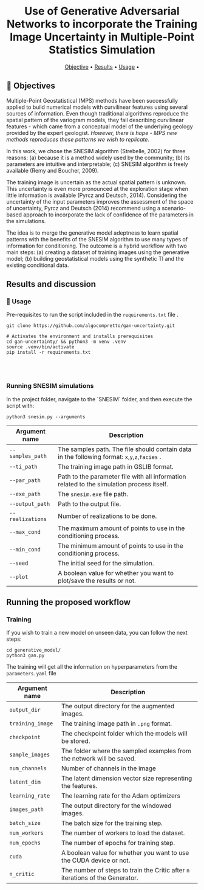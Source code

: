 <h1 align="center">
   Use of Generative Adversarial Networks to incorporate the Training Image Uncertainty in Multiple-Point Statistics Simulation
</h1>

  <p align="center">
  <a href="#objective">Objective</a> •
  <a href="#results">Results</a> •
  <a href="#usage">Usage</a> •
  </p>

  <h2 id="objective" > 🎯 Objectives </h2>

Multiple-Point Geostatistical (MPS) methods have been successfully applied to build numerical models with curvilinear features using several sources of information. Even though traditional algorithms reproduce the spatial pattern of the variogram models, they fail describing curvilinear features - which came from a conceptual model of the underlying geology provided by the expert geologist.  *However, there is hope - MPS new methods reproduces these patterns we wish to replicate.*

In this work, we chose the SNESIM algorithm (Strebelle, 2002) for three reasons: (a) because it is a method widely used by the community; (b) its parameters are intuitive and interpretable; (c) SNESIM algorithm is freely available (Remy and Boucher, 2009).

The training image is uncertain as the actual spatial pattern is unknown. 
This uncertainty is even more pronounced at the exploration stage when little information is available (Pyrcz and Deutsch, 2014). Considering the uncertainty of the input parameters improves the assessment of the space of uncertainty, Pyrcz and Deutsch (2014) recommend using a scenario-based approach to incorporate the lack of confidence of the parameters in the simulations.

The idea is to merge the generative model adeptness to learn spatial patterns with the benefits of the SNESIM algorithm to use many types of information for conditioning. The outcome is a hybrid workflow with two main steps: (a) creating a dataset of training images using the generative model; (b) building geostatistical models using the synthetic TI and the existing conditional data.

<h2 id="results" > Results and discussion</h2>

  
<h3 id="usage" > 👷 Usage </h2>

Pre-requisites to run the script included in the `requirements.txt` file .

  ```shell
  git clone https://github.com/algocompretto/gan-uncertainty.git
  
  # Activates the environment and installs prerequisites
  cd gan-uncertainty/ && python3 -m venv .venv
  source .venv/bin/activate
  pip install -r requirements.txt
  ```
<br><br>

<h3 id="usage-snesim" > Running SNESIM simulations </h3>
In the project folder, navigate to the `SNESIM` folder, and then execute the script with:

  ```shell
  python3 snesim.py --arguments
  ```

| Argument name    | Description                                                                                    |
| ---------------- | ---------------------------------------------------------------------------------------------- |
| `--samples_path` | The samples path. The file should contain data in the following format: `x`,`y`,`z`,`facies` . |
| `--ti_path `     | The training image path in GSLIB format.                                                       |
| `--par_path`     | Path to the parameter file with all information related to the simulation process itself.      |
| `--exe_path`     | The `snesim.exe` file path.                                                                    |
| `--output_path`  | Path to the output file.                                                                       |
| `--realizations` | Number of realizations to be done.                                                             |
| `--max_cond`     | The maximum amount of points to use in the conditioning process.                               |
| `--min_cond`     | The minimum amount of points to use in the conditioning process.                               |
| `--seed`         | The initial seed for the simulation.                                                           |
| `--plot`         | A boolean value for whether you want to plot/save the results or not.                          |

<h2 id="usage-gan" > Running the proposed workflow </h3>
<h3>Training</h4>
If you wish to train a new model on unseen data, you can follow the next steps:

```shell
cd generative_model/
python3 gan.py
```
The training will get all the information on hyperparameters from the `parameters.yaml` file

| Argument name    | Description                                                                    |
| ---------------- | ------------------------------------------------------------------------------ |
| `output_dir`     | The output directory for the augmented images.                                 |
| `training_image` | The training image path in `.png` format.                                      |
| `checkpoint`     | The checkpoint folder which the models will be stored.                         |
| `sample_images`  | The folder where the sampled examples from the network will be saved.          |
| `num_channels`   | Number of channels in the image                                                |
| `latent_dim`     | The latent dimension vector size representing the features.                    |
| `learning_rate`  | The learning rate for the Adam optimizers                                      |
| `images_path`    | The output directory for the windowed images.                                  |
| `batch_size`     | The batch size for the training step.                                          |
| `num_workers`    | The number of workers to load the dataset.                                     |
| `num_epochs`     | The number of epochs for training step.                                        |
| `cuda`           | A boolean value for whether you want to use the CUDA device or not.            |
| `n_critic`       | The number of steps to train the Critic after `n` iterations of the Generator. |
